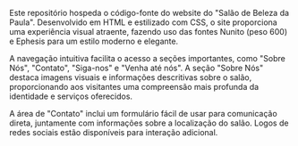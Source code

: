 Este repositório hospeda o código-fonte do website do "Salão de Beleza da Paula". Desenvolvido em HTML e estilizado com CSS, o site proporciona uma experiência visual atraente, fazendo uso das fontes Nunito (peso 600) e Ephesis para um estilo moderno e elegante.

A navegação intuitiva facilita o acesso a seções importantes, como "Sobre Nós", "Contato", "Siga-nos" e "Venha até nós". A seção "Sobre Nós" destaca imagens visuais e informações descritivas sobre o salão, proporcionando aos visitantes uma compreensão mais profunda da identidade e serviços oferecidos.

A área de "Contato" inclui um formulário fácil de usar para comunicação direta, juntamente com informações sobre a localização do salão. Logos de redes sociais estão disponíveis para interação adicional.
